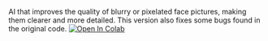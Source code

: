 AI that improves the quality of blurry or pixelated face pictures, making them clearer and more detailed. This version also fixes some bugs found in the original code.
[![Open In Colab](https://colab.research.google.com/assets/colab-badge.svg)](https://colab.research.google.com/github/LeeorNahum/Face-Depixelizer/blob/main/Face_Depixelizer.ipynb)

